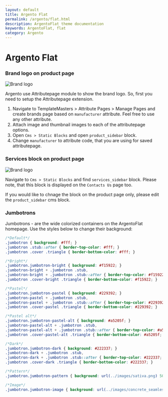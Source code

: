 ```yaml
---
layout: default
title: Argento Flat
permalink: /argento/flat.html
description: ArgentoFlat theme documentation
keywords: ArgentoFlat, flat
category: Argento
---
```


# Argento Flat

### Brand logo on product page

![Brand logo](https://cldup.com/Mi6xHZ6A2u-3000x3000.png)

Argento use Attributepage module to show the brand logo. So, first you need
to setup the Attributepage extension.

1. Navigate to TemplateMasters > Attribute Pages > Manage Pages and create brands
page based on `manufacturer` attribute. Feel free to use any other attribute.
2. Attach image and thumbnail images to each of the attributepage options.
3. Open `Cms > Static Blocks` and open `product_sidebar` block.
4. Change `manufacturer` to attribute code, that you are using for saved attributepage.

### Services block on product page

![Brand logo](https://cldup.com/Mi6xHZ6A2u-3000x3000.png)

Navigate to `Cms > Static Blocks` and find `services_sidebar` block. Please note, that
this block is displayed on the `Contacts Us` page too.

If you would like to chnage the block on the product page only, please edit the
`product_sidebar` cms block.

### Jumbotrons

Jumbotrons - are the wide colorized containers on the ArgentoFlat homepage. Use the
styles below to change their background:

```css
/*Default*/
.jumbotron { background: #fff; }
.jumbotron .stub::after { border-top-color: #fff; }
.jumbotron .cover .triangle { border-bottom-color: #fff; }

/*Bright*/
.jumbotron.jumbotron-bright { background: #f15922; }
.jumbotron-bright + .jumbotron .stub,
.jumbotron-bright + .jumbotron .stub::after { border-top-color: #f15922;  }
.jumbotron .cover-bright .triangle { border-bottom-color: #f15922; }

/*Pastel*/
.jumbotron.jumbotron-pastel { background: #229392; }
.jumbotron-pastel + .jumbotron .stub,
.jumbotron-pastel + .jumbotron .stub::after { border-top-color: #229392; }
.jumbotron .cover-pastel .triangle { border-bottom-color: #229392; }

/*Pastel alt*/
.jumbotron.jumbotron-pastel-alt { background: #a5205f; }
.jumbotron-pastel-alt + .jumbotron .stub,
.jumbotron-pastel-alt + .jumbotron .stub::after { border-top-color: #a5205f; }
.jumbotron .cover-pastel-alt .triangle { border-bottom-color: #a5205f; }

/*Dark*/
.jumbotron.jumbotron-dark { background: #222337; }
.jumbotron-dark + .jumbotron .stub,
.jumbotron-dark + .jumbotron .stub::after { border-top-color: #222337; }
.jumbotron .cover-dark .triangle { border-bottom-color: #222337; }

/*Pattern*/
.jumbotron.jumbotron-pattern { background: url(../images/sativa.png) 50% 0; }

/*Image*/
.jumbotron.jumbotron-image { background: url(../images/concrete_seamless.png) 50% 0; }

```
